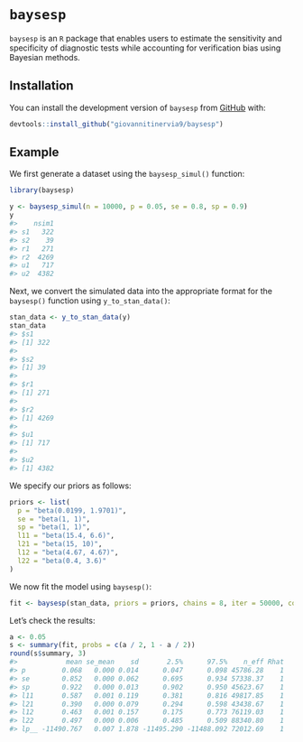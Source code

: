 
<!-- README.md is generated from README.Rmd. Please edit that file -->

# `baysesp`

<!-- badges: start -->
<!-- badges: end -->

`baysesp` is an `R` package that enables users to estimate the
sensitivity and specificity of diagnostic tests while accounting for
verification bias using Bayesian methods.

## Installation

You can install the development version of `baysesp` from
[GitHub](https://github.com/giovannitinervia9/baysesp) with:

``` r
devtools::install_github("giovannitinervia9/baysesp")
```

## Example

We first generate a dataset using the `baysesp_simul()` function:

``` r
library(baysesp)

y <- baysesp_simul(n = 10000, p = 0.05, se = 0.8, sp = 0.9)
y
#>    nsim1
#> s1   322
#> s2    39
#> r1   271
#> r2  4269
#> u1   717
#> u2  4382
```

Next, we convert the simulated data into the appropriate format for the
`baysesp()` function using `y_to_stan_data()`:

``` r
stan_data <- y_to_stan_data(y)
stan_data
#> $s1
#> [1] 322
#> 
#> $s2
#> [1] 39
#> 
#> $r1
#> [1] 271
#> 
#> $r2
#> [1] 4269
#> 
#> $u1
#> [1] 717
#> 
#> $u2
#> [1] 4382
```

We specify our priors as follows:

``` r
priors <- list(
  p = "beta(0.0199, 1.9701)",
  se = "beta(1, 1)",
  sp = "beta(1, 1)",
  l11 = "beta(15.4, 6.6)",
  l21 = "beta(15, 10)",
  l12 = "beta(4.67, 4.67)",
  l22 = "beta(0.4, 3.6)"
)
```

We now fit the model using `baysesp()`:

``` r
fit <- baysesp(stan_data, priors = priors, chains = 8, iter = 50000, cores = 8)
```

Let’s check the results:

``` r
a <- 0.05
s <- summary(fit, probs = c(a / 2, 1 - a / 2))
round(s$summary, 3)
#>            mean se_mean    sd       2.5%      97.5%    n_eff Rhat
#> p         0.068   0.000 0.014      0.047      0.098 45786.28    1
#> se        0.852   0.000 0.062      0.695      0.934 57338.37    1
#> sp        0.922   0.000 0.013      0.902      0.950 45623.67    1
#> l11       0.587   0.001 0.119      0.381      0.816 49817.85    1
#> l21       0.390   0.000 0.079      0.294      0.598 43438.67    1
#> l12       0.463   0.001 0.157      0.175      0.773 76119.03    1
#> l22       0.497   0.000 0.006      0.485      0.509 88340.80    1
#> lp__ -11490.767   0.007 1.878 -11495.290 -11488.092 72012.69    1
```
